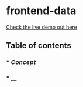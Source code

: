 # frontend-data
[Check the live demo out here](https://countnick.github.io/frontend-data/)

## Table of contents 

### * _Concept_
### * __